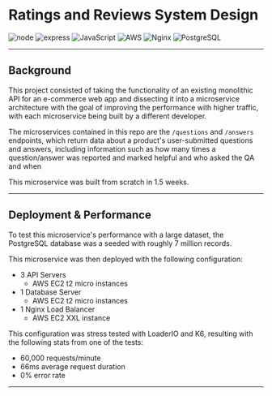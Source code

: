 # Ratings and Reviews System Design

![node](https://img.shields.io/badge/Node.js-43853D?style=for-the-badge&logo=node.js&logoColor=white)
![express](https://img.shields.io/badge/Express.js-000000?style=for-the-badge&logo=express&logoColor=white)
![JavaScript](https://img.shields.io/badge/javascript-%23323330.svg?style=for-the-badge&logo=javascript&logoColor=%23F7DF1E)
![AWS](https://img.shields.io/badge/AWS-%23FF9900.svg?style=for-the-badge&logo=amazon-aws&logoColor=white)
![Nginx](https://img.shields.io/badge/Nginx-brightgreen.svg?style=for-the-badge&logo=Nginx&logoColor=white)
![PostgreSQL](https://img.shields.io/badge/PostgreSQL-blue.svg?style=for-the-badge&logo=postgreSQL=white)

---

## Background

This project consisted of taking the functionality of an existing monolithic API for an e-commerce web app and dissecting it into a microservice architecture with the goal of improving the performance with higher traffic, with each microservice being built by a different developer.

The microservices contained in this repo are the ```/questions``` and ```/answers``` endpoints, which return data about a product's user-submitted questions and answers, including information such as how many times a question/answer was reported and marked helpful and who asked the QA and when

This microservice was built from scratch in 1.5 weeks.

---

## Deployment & Performance

To test this microservice's performance with a large dataset, the PostgreSQL database was a seeded with roughly 7 million records.

This microservice was then deployed with the following configuration: 

- 3 API Servers 
    - AWS EC2 t2 micro instances
- 1 Database Server
    - AWS EC2 t2 micro instances
- 1 Nginx Load Balancer
    - AWS EC2 XXL instance

This configuration was stress tested with LoaderIO and K6, resulting with the following stats from one of the tests:

- 60,000 requests/minute
- 66ms average request duration
- 0% error rate

---
